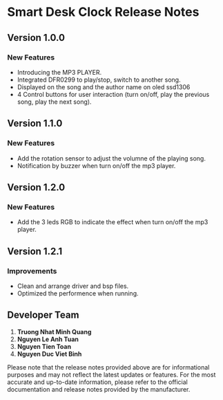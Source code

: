 # Smart Desk Clock Release Notes

## Version 1.0.0

### New Features
- Introducing the MP3 PLAYER.
- Integrated DFR0299 to play/stop, switch to another song.
- Displayed on the song and the author name on oled ssd1306
- 4 Control buttons for user interaction (turn on/off, play the previous song, play the next song).

<!-- ### Bug Fixes
- Screen no invert in snake game when change theme.
- Set time and reminder.
- Snake game not run correctly. -->

## Version 1.1.0

### New Features
- Add the rotation sensor to adjust the volumne of the playing song.
- Notification by buzzer when turn on/off the mp3 player.

## Version 1.2.0

### New Features
- Add the 3 leds RGB to indicate the effect when turn on/off the mp3 player.

<!-- ### Bug Fixes
- Bug in set reminder.
- Bug when change theme in pc control mode. -->

## Version 1.2.1

### Improvements
- Clean and arrange driver and bsp files.
- Optimized the performence when running.


<!-- ### Bug Fixes
- Bug in set reminder.
- Bug when change theme in pc control mode.
- Change buzzer volume.
- Bug when change screen diagnostic and pc control command. -->


## Developer Team
1. **Truong Nhat Minh Quang**
1. **Nguyen Le Anh Tuan**
2. **Nguyen Tien Toan**
3. **Nguyen Duc Viet Binh**

Please note that the release notes provided above are for informational purposes and may not reflect the latest updates or features. For the most accurate and up-to-date information, please refer to the official documentation and release notes provided by the manufacturer.